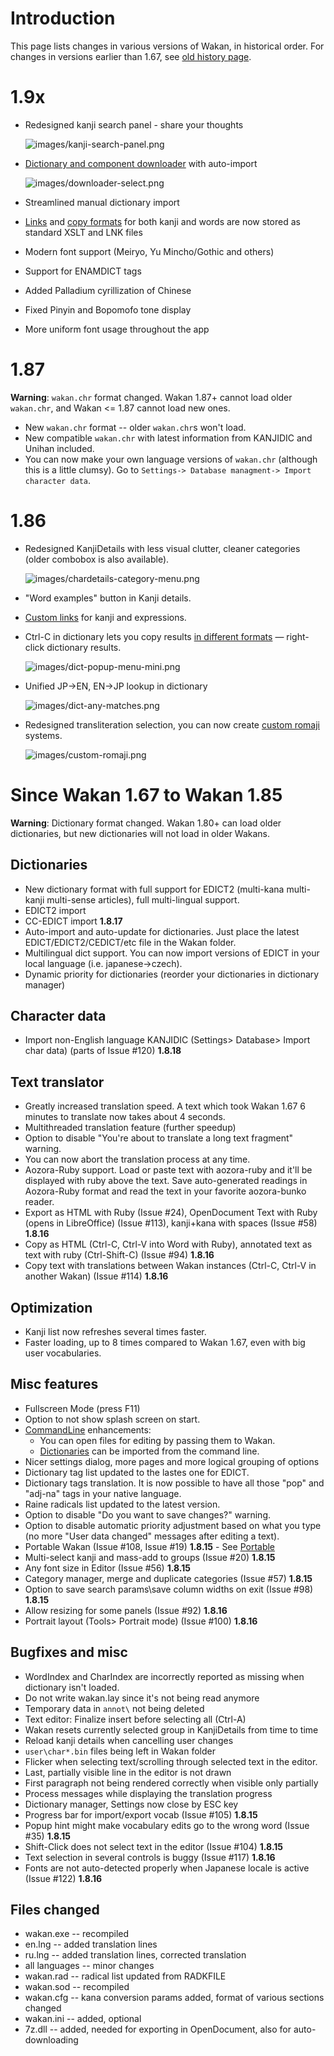 # Introduction

This page lists changes in various versions of Wakan, in historical order. For changes in versions earlier than 1.67, see [old history page](http://wakan.manga.cz/?page=history&lang=en).

# 1.9x

  * Redesigned kanji search panel - share your thoughts

    ![images/kanji-search-panel.png](images/kanji-search-panel.png)

  * [Dictionary and component downloader](Downloader) with auto-import

    ![images/downloader-select.png](images/downloader-select.png)

  * Streamlined manual dictionary import
  * [Links](CustomLinks) and [copy formats](CopyFormats) for both kanji and words are now stored as standard XSLT and LNK files
  * Modern font support (Meiryo, Yu Mincho/Gothic and others)
  * Support for ENAMDICT tags
  * Added Palladium cyrillization of Chinese
  * Fixed Pinyin and Bopomofo tone display
  * More uniform font usage throughout the app


# 1.87
**Warning**: `wakan.chr` format changed. Wakan 1.87+ cannot load older `wakan.chr`, and Wakan <= 1.87 cannot load new ones.

  * New `wakan.chr` format -- older `wakan.chr`s won't load.
  * New compatible `wakan.chr` with latest information from KANJIDIC and Unihan included.
  * You can now make your own language versions of `wakan.chr` (although this is a little clumsy). Go to `Settings-> Database managment-> Import character data`.

# 1.86

  * Redesigned KanjiDetails with less visual clutter, cleaner categories (older combobox is also available).

    ![images/chardetails-category-menu.png](images/chardetails-category-menu.png)

  * "Word examples" button in Kanji details.
  * [Custom links](CustomLinks) for kanji and expressions.
  * Ctrl-C in dictionary lets you copy results [in different formats](CopyFormats) — right-click dictionary results.

    ![images/dict-popup-menu-mini.png](images/dict-popup-menu-mini.png)

  * Unified JP->EN, EN->JP lookup in dictionary

    ![images/dict-any-matches.png](images/dict-any-matches.png)

  * Redesigned transliteration selection, you can now create [custom romaji](CustomRomaji) systems.

    ![images/custom-romaji.png](images/custom-romaji.png)

# Since Wakan 1.67 to Wakan 1.85

**Warning**: Dictionary format changed. Wakan 1.80+ can load older dictionaries, but new dictionaries will not load in older Wakans.

## Dictionaries

  * New dictionary format with full support for EDICT2 (multi-kana multi-kanji multi-sense articles), full multi-lingual support.
  * EDICT2 import
  * CC-EDICT import **1.8.17**
  * Auto-import and auto-update for dictionaries. Just place the latest EDICT/EDICT2/CEDICT/etc file in the Wakan folder.
  * Multilingual dict support. You can now import versions of EDICT in your local language (i.e. japanese->czech).
  * Dynamic priority for dictionaries (reorder your dictionaries in dictionary manager)

## Character data

  * Import non-English language KANJIDIC (Settings> Database> Import char data) (parts of Issue #120) **1.8.18**

## Text translator

  * Greatly increased translation speed. A text which took Wakan 1.67 6 minutes to translate now takes about 4 seconds.
  * Multithreaded translation feature (further speedup)
  * Option to disable "You're about to translate a long text fragment" warning.
  * You can now abort the translation process at any time.
  * Aozora-Ruby support. Load or paste text with aozora-ruby and it'll be displayed with ruby above the text. Save auto-generated readings in Aozora-Ruby format and read the text in your favorite aozora-bunko reader.
  * Export as HTML with Ruby (Issue #24), OpenDocument Text with Ruby (opens in LibreOffice) (Issue #113), kanji+kana with spaces (Issue #58)  **1.8.16**
  * Copy as HTML (Ctrl-C, Ctrl-V into Word with Ruby), annotated text as text with ruby (Ctrl-Shift-C) (Issue #94) **1.8.16**
  * Copy text with translations between Wakan instances (Ctrl-C, Ctrl-V in another Wakan) (Issue #114) **1.8.16**

## Optimization

  * Kanji list now refreshes several times faster.
  * Faster loading, up to 8 times compared to Wakan 1.67, even with big user vocabularies.

## Misc features

  * Fullscreen Mode (press F11)
  * Option to not show splash screen on start.
  * [CommandLine](CommandLine) enhancements:
      * You can open files for editing by passing them to Wakan.
      * [Dictionaries](Dictionaries) can be imported from the command line.
  * Nicer settings dialog, more pages and more logical grouping of options
  * Dictionary tag list updated to the lastes one for EDICT.
  * Dictionary tags translation. It is now possible to have all those "pop" and "adj-na" tags in your native language.
  * Raine radicals list updated to the latest version.
  * Option to disable "Do you want to save changes?" warning.
  * Option to disable automatic priority adjustment based on what you type (no more "User data changed" messages after editing a text).
  * Portable Wakan (Issue #108, Issue #19) **1.8.15** - See [Portable](Portable)
  * Multi-select kanji and mass-add to groups (Issue #20) **1.8.15**
  * Any font size in Editor (Issue #56) **1.8.15**
  * Category manager, merge and duplicate categories (Issue #57) **1.8.15**
  * Option to save search params\save column widths on exit (Issue #98) **1.8.15**
  * Allow resizing for some panels (Issue #92) **1.8.16**
  * Portrait layout (Tools> Portrait mode) (Issue #100) **1.8.16**

## Bugfixes and misc

  * WordIndex and CharIndex are incorrectly reported as missing when dictionary isn't loaded.
  * Do not write wakan.lay since it's not being read anymore
  * Temporary data in `annot\` not being deleted
  * Text editor: Finalize insert before selecting all (Ctrl-A)
  * Wakan resets currently selected group in KanjiDetails from time to time
  * Reload kanji details when cancelling user changes
  * `user\char*.bin` files being left in Wakan folder
  * Flicker when selecting text/scrolling through selected text in the editor.
  * Last, partially visible line in the editor is not drawn
  * First paragraph not being rendered correctly when visible only partially
  * Process messages while displaying the translation progress
  * Dictionary manager, Settings now close by ESC key
  * Progress bar for import/export vocab (Issue #105) **1.8.15**
  * Popup hint might make vocabulary edits go to the wrong word (Issue #35) **1.8.15**
  * Shift-Click does not select text in the editor (Issue #104) **1.8.15**
  * Text selection in several controls is buggy (Issue #117) **1.8.16**
  * Fonts are not auto-detected properly when Japanese locale is active (Issue #122) **1.8.16**

## Files changed

  * wakan.exe -- recompiled
  * en.lng -- added translation lines
  * ru.lng -- added translation lines, corrected translation
  * all languages -- minor changes
  * wakan.rad -- radical list updated from RADKFILE
  * wakan.sod -- recompiled
  * wakan.cfg -- kana conversion params added, format of various sections changed
  * wakan.ini -- added, optional
  * 7z.dll -- added, needed for exporting in OpenDocument, also for auto-downloading